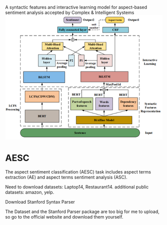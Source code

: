 A syntactic features and interactive learning model for aspect-based sentiment analysis accepted by Complex & Intelligent Systems
<img src="AESC/picture/SIASC.png" alt="SIASC model">

# AESC
The aspect sentiment classification (AESC) task includes aspect terms extraction (AE)  and aspect terms sentiment analysis (ASC).

Need to download datasets: Laptop14, Restaurant14.
additional public datasets: amazon, yelp.

Download Stanford Syntax Parser

The Dataset and the Stanford Parser package are too big for me to upload, so go to the official website and download them yourself.
